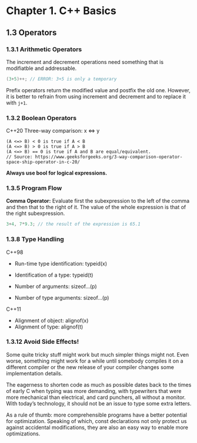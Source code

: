 # Chapter 1. C++ Basics

## 1.3 Operators

### 1.3.1 Arithmetic Operators

The increment and decrement operations need something that is modifiatble and addressable.

```c++
(3+5)++; // ERROR: 3+5 is only a temporary
```

Prefix operators return the modified value and postfix the old one. However, it is better to refrain from using increment and decrement and to replace it with `j+1`. 

### 1.3.2 Boolean Operators

C++20 Three-way comparison: x <=> y

```
(A <=> B) < 0 is true if A < B
(A <=> B) > 0 is true if A > B
(A <=> B) == 0 is true if A and B are equal/equivalent.
// Source: https://www.geeksforgeeks.org/3-way-comparison-operator-space-ship-operator-in-c-20/
```

**Always use bool for logical expressions.**

### 1.3.5 Program Flow

**Comma Operator:** Evaluate first the subexpression to the left of the comma and then that to the right of it. The value of the whole expression is that of the right subexpression.

```c++
3+4, 7*9.3; // the result of the expression is 65.1
```

### 1.3.8 Type Handling

C++98

- Run-time type identification: typeid(x)
- Identification of a type: typeid(t)

- Number of arguments: sizeof...(p)
- Number of type arguments: sizeof...(p)

C++11 

- Alignment of object: alignof(x)
- Alignment of type: alignof(t)

### 1.3.12 Avoid Side Effects!

Some quite tricky stuff might work but much simpler things might not. Even worse, something might work for a while until somebody compiles it on a different compiler or the new release of your compiler changes some implementation details.

The eagerness to shorten code as much as possible dates back to the times of early C when typing was more demanding, with typewriters that were more mechanical than electrical, and card punchers, all without a monitor. With today’s technology, it should not be an issue to type some extra letters.

As a rule of thumb: more comprehensible programs have a better potential for optimization. Speaking of which, const declarations not only protect us against accidental modifications, they are also an easy way to enable more optimizations.

